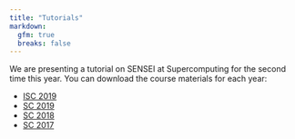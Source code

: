 ```yaml
---
title: "Tutorials"
markdown:
  gfm: true
  breaks: false
---
```


We are presenting a tutorial on SENSEI at Supercomputing for the second time this year.
You can download the course materials for each year:

+ [ISC 2019](/tutorials/isc19.html)
+ [SC 2019](/tutorials/sc19.html)
+ [SC 2018](/tutorials/sc18.html)
+ [SC 2017](/tutorials/sc17.html)
